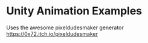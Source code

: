 
# Unity Animation Examples



Uses the awesome pixeldudesmaker generator
https://0x72.itch.io/pixeldudesmaker
